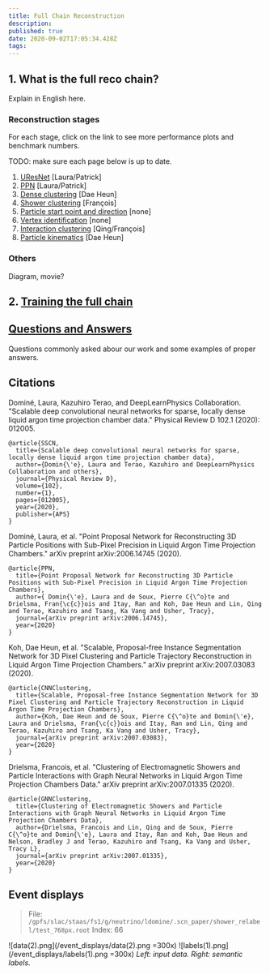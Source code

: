 ```yaml
---
title: Full Chain Reconstruction
description: 
published: true
date: 2020-09-02T17:05:34.428Z
tags: 
---
```


## 1. What is the full reco chain?
Explain in English here.

### Reconstruction stages
For each stage, click on the link to see more performance plots and benchmark numbers.

TODO: make sure each page below is up to date.

1. [UResNet](/chain/uresnet) [Laura/Patrick]
2. [PPN](/chain/ppn) [Laura/Patrick]
3. [Dense clustering](/chain/clustering/dense) [Dae Heun]
4. [Shower clustering](/chain/clustering/shower) [François]
5. [Particle start point and direction](/chain/direction) [none]
6. [Vertex identification](/chain/vertex) [none]
7. [Interaction clustering](/chain/interaction) [Qing/François]
8. [Particle kinematics](/chain/kinematics) [Dae Heun]

### Others
Diagram, movie?

## 2. [Training the full chain](/chain/train)

## [Questions and Answers](/chain/questions)
Questions commonly asked abour our work and some examples of proper answers.

## Citations
Dominé, Laura, Kazuhiro Terao, and DeepLearnPhysics Collaboration. "Scalable deep convolutional neural networks for sparse, locally dense liquid argon time projection chamber data." Physical Review D 102.1 (2020): 012005.
```
@article{SSCN,
  title={Scalable deep convolutional neural networks for sparse, locally dense liquid argon time projection chamber data},
  author={Domin{\'e}, Laura and Terao, Kazuhiro and DeepLearnPhysics Collaboration and others},
  journal={Physical Review D},
  volume={102},
  number={1},
  pages={012005},
  year={2020},
  publisher={APS}
}

```
Dominé, Laura, et al. "Point Proposal Network for Reconstructing 3D Particle Positions with Sub-Pixel Precision in Liquid Argon Time Projection Chambers." arXiv preprint arXiv:2006.14745 (2020).
```
@article{PPN,
  title={Point Proposal Network for Reconstructing 3D Particle Positions with Sub-Pixel Precision in Liquid Argon Time Projection Chambers},
  author={ Domin{\'e}, Laura and de Soux, Pierre C{\^o}te and Drielsma, Fran{\c{c}}ois and Itay, Ran and Koh, Dae Heun and Lin, Qing and Terao, Kazuhiro and Tsang, Ka Vang and Usher, Tracy},
  journal={arXiv preprint arXiv:2006.14745},
  year={2020}
}

```
Koh, Dae Heun, et al. "Scalable, Proposal-free Instance Segmentation Network for 3D Pixel Clustering and Particle Trajectory Reconstruction in Liquid Argon Time Projection Chambers." arXiv preprint arXiv:2007.03083 (2020).
```
@article{CNNClustering,
  title={Scalable, Proposal-free Instance Segmentation Network for 3D Pixel Clustering and Particle Trajectory Reconstruction in Liquid Argon Time Projection Chambers},
  author={Koh, Dae Heun and de Soux, Pierre C{\^o}te and Domin{\'e}, Laura and Drielsma, Fran{\c{c}}ois and Itay, Ran and Lin, Qing and Terao, Kazuhiro and Tsang, Ka Vang and Usher, Tracy},
  journal={arXiv preprint arXiv:2007.03083},
  year={2020}
}

```
Drielsma, Francois, et al. "Clustering of Electromagnetic Showers and Particle Interactions with Graph Neural Networks in Liquid Argon Time Projection Chambers Data." arXiv preprint arXiv:2007.01335 (2020).
```
@article{GNNClustering,
  title={Clustering of Electromagnetic Showers and Particle Interactions with Graph Neural Networks in Liquid Argon Time Projection Chambers Data},
  author={Drielsma, Francois and Lin, Qing and de Soux, Pierre C{\^o}te and Domin{\'e}, Laura and Itay, Ran and Koh, Dae Heun and Nelson, Bradley J and Terao, Kazuhiro and Tsang, Ka Vang and Usher, Tracy L},
  journal={arXiv preprint arXiv:2007.01335},
  year={2020}
}

```

## Event displays
> File: `/gpfs/slac/staas/fs1/g/neutrino/ldomine/.scn_paper/shower_relabel/test_768px.root`
> Index: 66

![data(2).png](/event_displays/data(2).png =300x) ![labels(1).png](/event_displays/labels(1).png =300x)
*Left: input data. Right: semantic labels.*